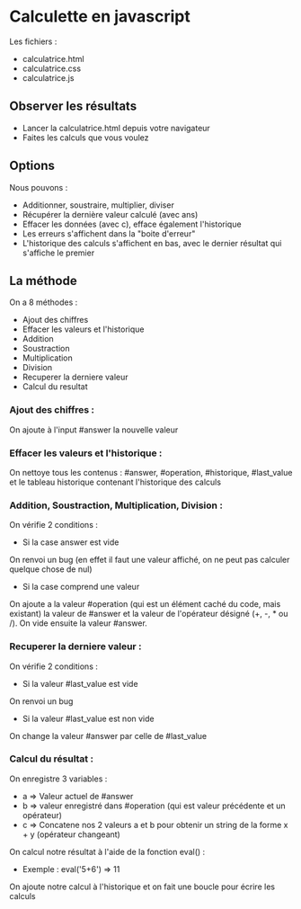 # Calculette en javascript

Les fichiers :

* calculatrice.html
* calculatrice.css
* calculatrice.js

## Observer les résultats
* Lancer la calculatrice.html depuis votre navigateur
* Faites les calculs que vous voulez

## Options 

Nous pouvons : 

* Additionner, soustraire, multiplier, diviser
* Récupérer la dernière valeur calculé (avec ans)
* Effacer les données (avec c), efface également l'historique
* Les erreurs s'affichent dans la "boite d'erreur"
* L'historique des calculs s'affichent en bas, avec le dernier résultat qui s'affiche le premier

## La méthode 

On a 8 méthodes :

* Ajout des chiffres
* Effacer les valeurs et l'historique
* Addition
* Soustraction
* Multiplication
* Division
* Recuperer la derniere valeur
* Calcul du resultat

### Ajout des chiffres :

On ajoute à l'input #answer la nouvelle valeur

### Effacer les valeurs et l'historique :

On nettoye tous les contenus : #answer, #operation, #historique, #last_value et le tableau historique contenant l'historique des calculs

### Addition, Soustraction, Multiplication, Division :

On vérifie 2 conditions :
* Si la case answer est vide

On renvoi un bug (en effet il faut une valeur affiché, on ne peut pas calculer quelque chose de nul)

* Si la case comprend une valeur 

On ajoute a la valeur #operation (qui est un élément caché du code, mais existant) la valeur de #answer et la valeur de l'opérateur désigné (+, -, * ou /). On vide ensuite la valeur #answer.

### Recuperer la derniere valeur :

On vérifie 2 conditions :
* Si la valeur #last_value est vide

On renvoi un bug

* Si la valeur #last_value est non vide 

On change la valeur #answer par celle de #last_value

### Calcul du résultat :

On enregistre 3 variables :
* a => Valeur actuel de #answer
* b => valeur enregistré dans #operation (qui est valeur précédente et un opérateur)
* c => Concatene nos 2 valeurs a et b pour obtenir un string de la forme x + y (opérateur changeant)

On calcul notre résultat à l'aide de la fonction eval() :
* Exemple : eval('5+6') => 11

On ajoute notre calcul à l'historique et on fait une boucle pour écrire les calculs